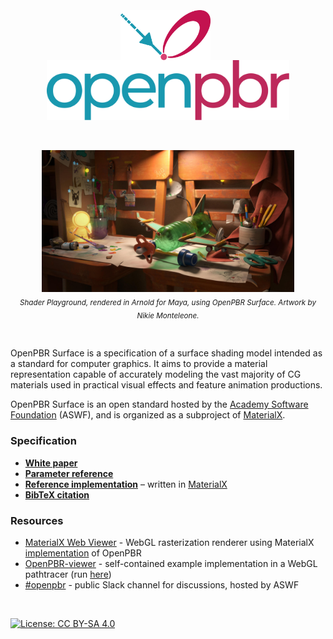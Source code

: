 

<p align="center">
<img src="images/logo/openpbr-logo-glyph.svg" alt="homepage" height="80px" style="vertical-align: middle; position: relative; bottom: 3px"/>&nbsp;&nbsp;
<img src="images/logo/openpbr-logo-text.svg"  alt="homepage" height="96px" style="vertical-align: middle; position: relative; bottom: 3px"/>
</p>
<br>
<p align="center">
<img src="images/OpenPBR_title.jpg" title="OpenPBR demonstration scene" width="80%"/>
<br>
<sub><i>Shader Playground, rendered in Arnold for Maya, using OpenPBR Surface. Artwork by Nikie Monteleone.</i></sub>
</p>
<br>


OpenPBR Surface is a specification of a surface shading model intended as a standard for computer graphics. It aims to provide a material representation capable of accurately modeling the vast majority of CG materials used in practical visual effects and feature animation productions.

OpenPBR Surface is an open standard hosted by the [Academy Software Foundation](https://www.aswf.io/) (ASWF), and is organized as a subproject of [MaterialX](https://materialx.org/).

### Specification

* **[White paper](https://academysoftwarefoundation.github.io/OpenPBR/)**
* **[Parameter reference](https://academysoftwarefoundation.github.io/OpenPBR/#parameterreference)**
* **[Reference implementation](reference/open_pbr_surface.mtlx)** – written in [MaterialX](https://materialx.org/)
* **[BibTeX citation](openpbr.bib)**

### Resources

* [MaterialX Web Viewer](https://academysoftwarefoundation.github.io/MaterialX/?file=Materials/Examples/OpenPbr/open_pbr_default.mtlx) - WebGL rasterization renderer using MaterialX [implementation](reference/open_pbr_surface.mtlx) of OpenPBR
* [OpenPBR-viewer](https://github.com/portsmouth/OpenPBR-viewer) - self-contained example implementation in a WebGL pathtracer (run [here](https://portsmouth.github.io/OpenPBR-viewer))
* [#openpbr](https://academysoftwarefdn.slack.com/channels/openpbr) - public Slack channel for discussions, hosted by ASWF

<br/>

[![License: CC BY-SA 4.0](https://img.shields.io/badge/License-Apache%202.0-informational.svg)](LICENSE)
